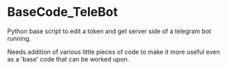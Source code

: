 # BaseCode_TeleBot
Python base script to edit a token and get server side of a telegram bot running.

Needs addition of various little pieces of code to make it more useful even as a 'base' code that can be worked upon.
